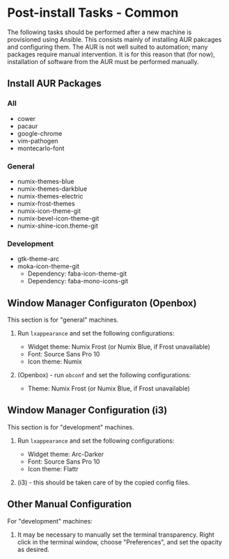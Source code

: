 Post-install Tasks - Common
===========================

The following tasks should be performed after a new machine is provisioned 
using Ansible.  This consists mainly of installing AUR pakcages and configuring 
them.  The AUR is not well suited to automation; many packages require manual 
intervention.  It is for this reason that (for now), installation of software
from the AUR must be performed manually.

Install AUR Packages
--------------------

### All ###
* cower
* pacaur
* google-chrome
* vim-pathogen
* montecarlo-font

### General ###
* numix-themes-blue
* numix-themes-darkblue
* numix-themes-electric
* numix-frost-themes
* numix-icon-theme-git
* numix-bevel-icon-theme-git
* numix-shine-icon.theme-git

### Development ###
* gtk-theme-arc
* moka-icon-theme-git
	* Dependency: faba-icon-theme-git
	* Dependency: faba-mono-icons-git

Window Manager Configuraton (Openbox) 
-------------------------------------

This section is for "general" machines.

1. Run `lxappearance` and set the following configurations:

	* Widget theme: Numix Frost (or Numix Blue, if Frost unavailable)
	* Font: Source Sans Pro 10
	* Icon theme: Numix

2. (Openbox) - run `obconf` and set the following configurations:

	* Theme: Numix Frost (or Numix Blue, if Frost unavailable)

Window Manager Configuration (i3)
---------------------------------

This section is for "development" machines.

1. Run `lxappearance` and set the following configurations:

	* Widget theme: Arc-Darker
	* Font: Source Sans Pro 10
	* Icon theme: Flattr

2. (i3) - this should be taken care of by the copied config files.

Other Manual Configuration
--------------------------

For "development" machines:

1. It may be necessary to manually set the terminal transparency.  Right click
   in the terminal window, choose "Preferences", and set the opacity as desired.
